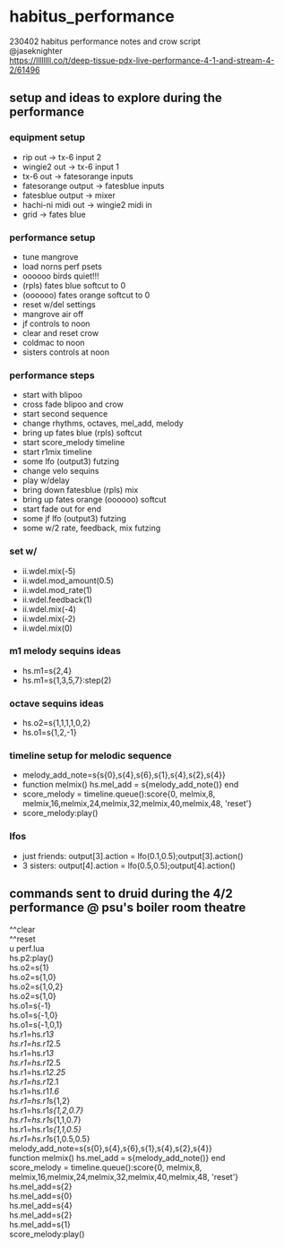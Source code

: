 # habitus_performance
230402 habitus performance notes and crow script<br>
@jaseknighter<br>
https://llllllll.co/t/deep-tissue-pdx-live-performance-4-1-and-stream-4-2/61496<br>

## setup and ideas to explore during the performance
### equipment setup
* rip out -> tx-6 input 2
* wingie2 out -> tx-6 input 1
* tx-6 out -> fatesorange inputs
* fatesorange output -> fatesblue inputs
* fatesblue output -> mixer
* hachi-ni midi out -> wingie2 midi in
* grid -> fates blue


### performance setup
* tune mangrove
* load norns perf psets
* oooooo birds quiet!!!
* (rpls) fates blue softcut to 0
* (oooooo) fates orange softcut to 0
* reset w/del settings
* mangrove air off
* jf controls to noon
* clear and reset crow
* coldmac to noon
* sisters controls at noon

### performance steps
* start with blipoo
* cross fade blipoo and crow
* start second sequence 
* change rhythms, octaves, mel_add, melody
* bring up fates blue (rpls) softcut
* start score_melody timeline
* start r1mix timeline
* some lfo (output3) futzing
* change velo sequins
* play w/delay 
* bring down fatesblue (rpls) mix
* bring up fates orange (oooooo) softcut
* start fade out for end
* some jf lfo (output3) futzing
* some w/2 rate, feedback, mix futzing

### set w/
* ii.wdel.mix(-5)
* ii.wdel.mod_amount(0.5)
* ii.wdel.mod_rate(1)
* ii.wdel.feedback(1)
* ii.wdel.mix(-4)
* ii.wdel.mix(-2)
* ii.wdel.mix(0)

### m1 melody sequins ideas
* hs.m1=s{2,4}   
* hs.m1=s{1,3,5,7}:step(2)   

### octave sequins ideas
* hs.o2=s{1,1,1,1,0,2} 
* hs.o1=s{1,2,-1}  

### timeline setup for melodic sequence
* melody_add_note=s{s{0},s{4},s{6},s{1},s{4},s{2},s{4}}
* function melmix() hs.mel_add = s{melody_add_note()} end
* score_melody = timeline.queue():score{0, melmix,8, melmix,16,melmix,24,melmix,32,melmix,40,melmix,48, 'reset'}  
* score_melody:play()  

### lfos
* just friends: output[3].action = lfo(0.1,0.5);output[3].action()
* 3 sisters: output[4].action = lfo(0.5,0.5);output[4].action()


## commands sent to druid during the 4/2 performance @ psu's boiler room theatre
^^clear        
^^reset                                                                                     
u perf.lua                                                                                  
hs.p2:play()                                                                                
hs.o2=s{1}                                                                                  
hs.o2=s{1,0}                                                                                
hs.o2=s{1,0,2}                                                                              
hs.o2=s{1,0}                                                                                
hs.o1=s{-1}                                                                                 
hs.o1=s{-1,0}                                                                               
hs.o1=s{-1,0,1}                                                                             
hs.r1=hs.r1*3                                                                               
hs.r1=hs.r1*2.5                                                                           
hs.r1=hs.r1*3                                                                             
hs.r1=hs.r1*2.5                                                                           
hs.r1=hs.r1*2.25                                                                          
hs.r1=hs.r1*2.1                                                                           
hs.r1=hs.r1*1.6                                                                           
hs.r1=hs.r1*s{1,2}                                                                        
hs.r1=hs.r1*s{1,2,0.7}                                                                    
hs.r1=hs.r1*s{1,1,0.7}                                                                    
hs.r1=hs.r1*s{1,1,0.5}                                                                    
hs.r1=hs.r1*s{1,0.5,0.5}       
melody_add_note=s{s{0},s{4},s{6},s{1},s{4},s{2},s{4}}                                     
function melmix() hs.mel_add = s{melody_add_note()} end                                   
score_melody = timeline.queue():score{0, melmix,8, melmix,16,melmix,24,melmix,32,melmix,40,melmix,48, 'reset'}                                                                       
hs.mel_add=s{2}                                                                           
hs.mel_add=s{0}                                                                           
hs.mel_add=s{4}                                                                           
hs.mel_add=s{2}                                                                           
hs.mel_add=s{1}     
score_melody:play()
